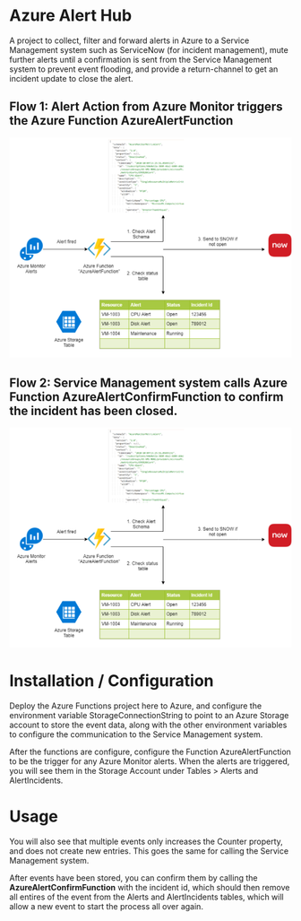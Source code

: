 # Azure Alert Hub
A project to collect, filter and forward alerts in Azure to a Service Management system such as ServiceNow (for incident management), mute further alerts until a confirmation is sent from the Service Management system to prevent event flooding, and provide a return-channel to get an incident update to close the alert.

## Flow 1: Alert Action from Azure Monitor triggers the Azure Function AzureAlertFunction
![Alert Flow 1](img/AlertFlow1.png "text")

## Flow 2: Service Management system calls Azure Function AzureAlertConfirmFunction to confirm the incident has been closed.
![Alert Flow 2](img/AlertFlow1.png "text")

# Installation / Configuration
Deploy the Azure Functions project here to Azure, and configure the environment variable StorageConnectionString to point to an Azure Storage account to store the event data, along with the other environment variables to configure the communication to the Service Management system.

After the functions are configure, configure the Function AzureAlertFunction to be the trigger for any Azure Monitor alerts.  When the alerts are triggered, you will see them in the Storage Account under Tables > Alerts and AlertIncidents.

# Usage

You will also see that multiple events only increases the Counter property, and does not create new entries.  This goes the same for calling the Service Management system.

After events have been stored, you can confirm them by calling the **AzureAlertConfirmFunction** with the incident id, which should then remove all entires of the event from the Alerts and AlertIncidents tables, which will allow a new event to start the process all over again.

